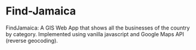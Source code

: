 # Find-Jamaica
FindJamaica: A GIS Web App that shows all the businesses of the country by category. Implemented using vanilla javascript and Google Maps API (reverse geocoding).
